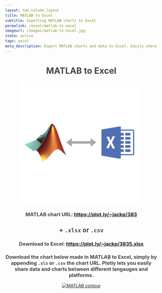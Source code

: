 ```yaml
---
layout: two_column_layout
title: MATLAB to Excel
subtitle: Exporting MATLAB charts to Excel
permalink: /excel/matlab-to-excel
imageurl: /images/matlab-to-excel.jpg
state: active
tags: excel
meta_description: Export MATLAB charts and data to Excel. Easily share charts and data between MATLAB and Excel users.
---
```


<div style="color:#444;text-align:center;">

<h1>MATLAB to Excel</h1>

<img src="/images/matlab-to-excel.jpg" />

<h3>MATLAB chart URL: <a href="https://plot.ly/~jackp/3835" target="_blank">https://plot.ly/~jackp/383</a></h3>

<h2>+ <code>.xlsx</code> or <code>.csv</code></h2>

<h3>Download to Excel: <a href="https://plot.ly/~jackp/3835.xlsx" target="_blank">https://plot.ly/~jackp/3835.xlsx</a></h3>

<h3>Download the chart below made in MATLAB to Excel, simply by appending <code>.xls</code> or <code>.csv</code> the chart URL. Plotly lets you easily share data and charts between different langauges and platforms.</h3>

</div>

<div>
    <a href="https://plot.ly/~jackp/3835/" target="_blank" title="MATLAB contour" style="display: block; text-align: center;"><img src="https://plot.ly/~jackp/3835.png" alt="MATLAB contour" style="max-width: 100%;width: 600px;"  width="600" onerror="this.onerror=null;this.src='https://plot.ly/404.png';" /></a>
    <script data-plotly="jackp:3835"  src="https://plot.ly/embed.js" async></script>
</div>

